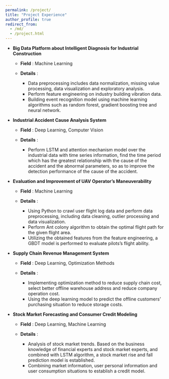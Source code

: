 ```yaml
---
permalink: /project/
title: "Project Experience"
author_profile: true
redirect_from: 
  - /md/
  - /project.html
---
```


* **Big Data Platform about Intelligent Diagnosis for Industrial Construction**  
  * **Field** : Machine Learning

  * **Details** : 
    * Data preprocessing includes data normalization, missing value processing, data visualization and exploratory analysis.
    * Perform feature engineering on industry building vibration data. 
    * Building event recognition model using machine learning algorithms such as random forest, gradient boosting tree and neural network.

* **Industrial Accident Cause Analysis System**  
  * **Field** : Deep Learning, Computer Vision

  * **Details** : 
    * Perform LSTM and attention mechanism model over the industrial data with time series information, find the time period which has the greatest 
  relationship with the cause of the accident and the abnormal parameters, so as to improve the detection performance of the cause of the accident.

* **Evaluation and Improvement of UAV Operator’s Maneuverability**  
  * **Field** : Machine Learning

  * **Details** : 
    * Using Python to crawl user flight log data and perform data preprocessing, including data cleaning, outlier
processing and data visualization. 
    * Perform Ant colony algorithm to obtain the optimal flight path for the given flight area. 
    * Utilizing the obtained features 
from the feature engineering, a GBDT model is performed to evaluate pilots’s flight ability.

* **Supply Chain Revenue Management System**  
  * **Field** : Deep Learning, Optimization Methods

  * **Details** : 
    * Implementing optimization method to reduce supply chain cost, select better offline warehouse address and
reduce company operation cost. 
    * Using the deep learning model to predict the offline customers’ purchasing situation to reduce storage costs.

* **Stock Market Forecasting and Consumer Credit Modeling**  
  * **Field** : Deep Learning, Machine Learning

  * **Details** : 
    * Analysis of stock market trends. Based on the business knowledge of financial experts and stock market experts,
and combined with LSTM algorithm, a stock market rise and fall prediction model is established. 
    * Combining market information, user personal information and user consumption situations to establish a credit
model.
